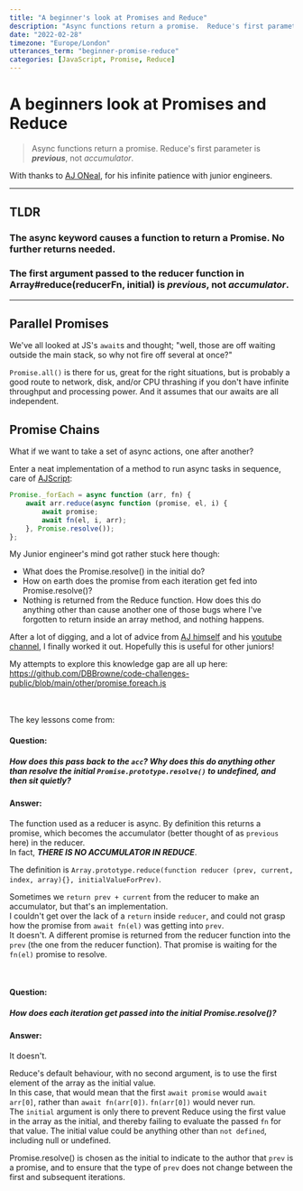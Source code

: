 ```yaml
---
title: "A beginner's look at Promises and Reduce"
description: "Async functions return a promise.  Reduce's first parameter is ***previous***, not *accumulator*. Promise._forEach is interesting."
date: "2022-02-28"
timezone: "Europe/London"
utterances_term: "beginner-promise-reduce"
categories: [JavaScript, Promise, Reduce]
---
```

# A beginners look at Promises and Reduce

> Async functions return a promise.  Reduce's first parameter is ***previous***, not *accumulator*.

With thanks to [AJ ONeal](https://github.com/coolaj86), for his infinite patience with junior engineers.

<hr>

## TLDR
### The async keyword causes a function to return a Promise.  No further returns needed.
### The first argument passed to the reducer function in Array#reduce(reducerFn, initial) is *previous*, not *accumulator*.

<hr>


## Parallel Promises
We've all looked at JS's `await`s and thought; "well, those are off waiting outside the main stack, so why not fire off several at once?"

`Promise.all()` is there for us, great for the right situations, but is probably a good route to network, disk, and/or CPU thrashing if you don't have infinite throughput and processing power.
And it assumes that our awaits are all independent.

## Promise Chains

What if we want to take a set of async actions, one after another?

Enter a neat implementation of a method to run async tasks in sequence, care of [AJScript](https://github.com/coolaj86/AJScript/issues/10):

```js
Promise._forEach = async function (arr, fn) {
    await arr.reduce(async function (promise, el, i) {
        await promise;
        await fn(el, i, arr);
    }, Promise.resolve());
};
```

My Junior engineer's mind got rather stuck here though:

 - What does the Promise.resolve() in the initial do?
 - How on earth does the promise from each iteration get fed into Promise.resolve()?
 - Nothing is returned from the Reduce function.  How does this do anything other than cause another one of those bugs where I've forgotten to return inside an array method, and nothing happens.

After a lot of digging, and a lot of advice from [AJ himself](https://github.com/coolaj86) and his [youtube channel](https://www.youtube.com/channel/UC2KJHARTj6KRpKzLU1sVxBA), I finally worked it out.  Hopefully this is useful for other juniors!  

My attempts to explore this knowledge gap are all up here:
https://github.com/DBBrowne/code-challenges-public/blob/main/other/promise.foreach.js

<br><br>
The key lessons come from:

#### Question: 
##### How does this pass back to the `acc`? Why does this do anything other than resolve the initial `Promise.prototype.resolve()` to undefined, and then sit quietly?
#### Answer:
The function used as a reducer is async. By definition this returns a promise, which becomes the accumulator (better thought of as `previous` here) in the reducer.  
In fact, ***THERE IS NO ACCUMULATOR IN REDUCE***.  

The definition is `Array.prototype.reduce(function reducer (prev, current, index, array){}, initialValueForPrev)`.

Sometimes we `return prev + current` from the reducer to make an accumulator, but that's an implementation.  
I couldn't get over the lack of a `return` inside `reducer`, and could not grasp how the promise from  `await fn(el)` was getting into `prev`.  
It doesn't.  A different promise is returned from the reducer function into the `prev` (the one from the reducer function).  That promise is waiting for the `fn(el)` promise to resolve.

<br>  

#### Question:
##### How does each iteration get passed into the initial Promise.resolve()?
#### Answer:
It doesn't.  

Reduce's default behaviour, with no second argument, is to use the first element of the array as the initial value.  
In this case, that would mean that the first `await promise` would `await arr[0]`, rather than `await fn(arr[0])`.  `fn(arr[0])` would never run.  
The `initial` argument is only there to prevent Reduce using the first value in the array as the initial, and thereby failing to evaluate the passed `fn` for that value.  The initial value could be anything other than `not defined`, including null or undefined.  

Promise.resolve() is chosen as the initial to indicate to the author that `prev` is a promise, and to ensure that the type of `prev` does not change between the first and subsequent iterations.
